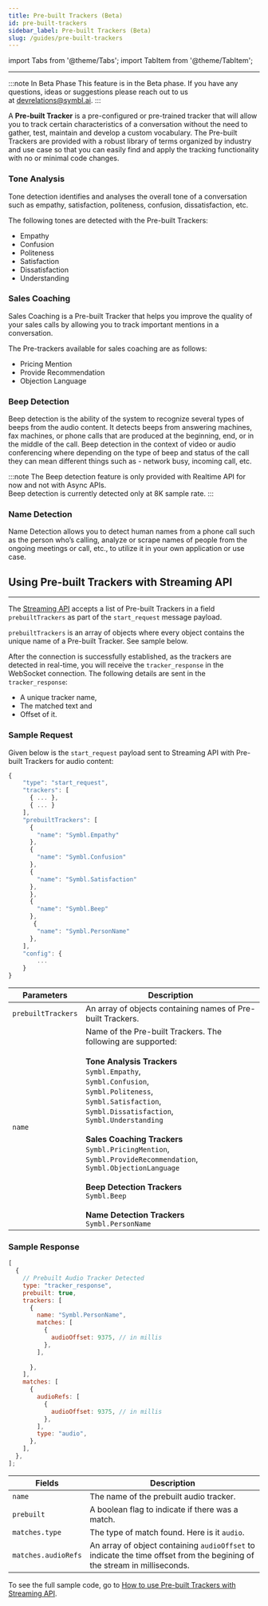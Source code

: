 ```yaml
---
title: Pre-built Trackers (Beta)
id: pre-built-trackers
sidebar_label: Pre-built Trackers (Beta)
slug: /guides/pre-built-trackers
---
```


import Tabs from '@theme/Tabs';
import TabItem from '@theme/TabItem';

---

:::note In Beta Phase
This feature is in the Beta phase. If you have any questions, ideas or suggestions please reach out to us at devrelations@symbl.ai.
:::

A **Pre-built Tracker** is a pre-configured or pre-trained tracker that will allow you to track certain characteristics of a conversation without the need to gather, test, maintain and develop a custom vocabulary.
The Pre-built Trackers are provided with a robust library of terms organized by industry and use case so that you can easily find and apply the tracking functionality with no or minimal code changes.

### Tone Analysis

Tone detection identifies and analyses the overall tone of a conversation such as empathy, satisfaction, politeness, confusion, dissatisfaction, etc.

The following tones are detected with the Pre-built Trackers:

- Empathy
- Confusion
- Politeness
- Satisfaction
- Dissatisfaction
- Understanding

### Sales Coaching

Sales Coaching is a Pre-built Tracker that helps you improve the quality of your sales calls by allowing you to track important mentions in a conversation.

The Pre-trackers available for sales coaching are as follows:

- Pricing Mention
- Provide Recommendation
- Objection Language

### Beep Detection

Beep detection is the ability of the system to recognize several types of beeps from the audio content. It detects beeps from answering machines, fax machines, or phone calls that are produced at the beginning, end, or in the middle of the call. Beep detection in the context of video or audio conferencing where depending on the type of beep and status of the call they can mean different things such as - network busy, incoming call, etc.

:::note
The Beep detection feature is only provided with Realtime API for now and not with Async APIs.<br/>
Beep detection is currently detected only at 8K sample rate.
:::

### Name Detection

Name Detection allows you to detect human names from a phone call such as the person who’s calling, analyze or scrape names of people from the ongoing meetings or call, etc., to utilize it in your own application or use case.

## Using Pre-built Trackers with Streaming API

---

The [Streaming API](/docs/streaming-api/api-reference#request-parameters) accepts a list of Pre-built Trackers in a field `prebuiltTrackers` as part of the `start_request` message payload.

`prebuiltTrackers` is an array of objects where every object contains the unique name of a Pre-built Tracker. See sample below.

After the connection is successfully established, as the trackers are detected in real-time, you will receive the `tracker_response` in the WebSocket connection. The following details are sent in the `tracker_response`:

- A unique tracker name,
- The matched text and
- Offset of it.

### Sample Request

Given below is the `start_request` payload sent to Streaming API with Pre-built Trackers for audio content:

```js
{
    "type": "start_request",
    "trackers": [
      { ... },
      { ... }
    ],
    "prebuiltTrackers": [
      {
        "name": "Symbl.Empathy"
      },
      {
        "name": "Symbl.Confusion"
      },
      {
        "name": "Symbl.Satisfaction"
      },
      },
      {
        "name": "Symbl.Beep"
      },
       {
        "name": "Symbl.PersonName"
      },
    ],
    "config": {
        ...
    }
}
```

Parameters  | Description
---------- | -------                                                                                                              
| `prebuiltTrackers` | An array of objects containing names of Pre-built Trackers.                                                                                                                                                                                    |
| `name`             | Name of the Pre-built Trackers. The following are supported: <br/> <br/> **Tone Analysis Trackers** <br/>`Symbl.Empathy`,<br/> `Symbl.Confusion`, <br/>`Symbl.Politeness`, <br/>`Symbl.Satisfaction`, <br/> `Symbl.Dissatisfaction`, <br/> `Symbl.Understanding`<br/><br/> **Sales Coaching Trackers** <br/> `Symbl.PricingMention`, <br/> `Symbl.ProvideRecommendation`, <br/> `Symbl.ObjectionLanguage` <br/><br/> **Beep Detection Trackers** <br/> `Symbl.Beep`<br/> <br/> **Name Detection Trackers** <br/> `Symbl.PersonName`|

### Sample Response

```js
[
  {
    // Prebuilt Audio Tracker Detected
    type: "tracker_response",
    prebuilt: true,
    trackers: [
      {
        name: "Symbl.PersonName",
        matches: [
          {
            audioOffset: 9375, // in millis
          },
        ],
        
      },
    ],
    matches: [
      {
        audioRefs: [
          {
            audioOffset: 9375, // in millis
          },
        ],
        type: "audio",
      },
    ],
  },
];
```

| Fields              | Description                                                                                                              |
| ------------------- | ------------------------------------------------------------------------------------------------------------------------ |
| `name`              | The name of the prebuilt audio tracker.                                                                                  |
| `prebuilt`          | A boolean flag to indicate if there was a match.                                                                         |
| `matches.type`      | The type of match found. Here is it `audio`.                                                                             |
| `matches.audioRefs` | An array of object containing `audioOffset` to indicate the time offset from the begining of the stream in milliseconds. |

To see the full sample code, go to [How to use Pre-built Trackers with Streaming API](/docs/streamingapi/code-snippets/receive-trackers-in-spanish). 